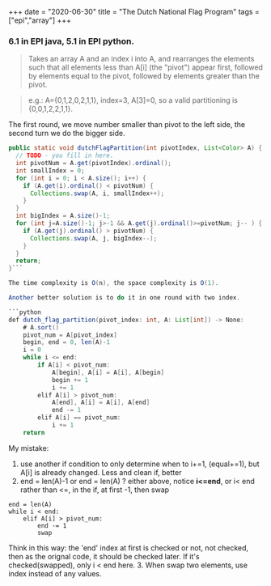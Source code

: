 +++ 
date = "2020-06-30"
title = "The Dutch National Flag Program"
tags = ["epi","array"]
+++

### 6.1 in EPI java, 5.1 in EPI python.
> Takes an array A and an index i into A, and rearranges the elements such that all elements less than A[i] (the "pivot") appear first, followed by elements equal to the pivot, followed by elements greater than the pivot.

> e.g.: A={0,1,2,0,2,1,1}, index=3, A[3]=0, so a valid partitioning is {0,0,1,2,2,1,1}.

The first round, we move number smaller than pivot to the left side, the second turn we do the bigger side.
```java
public static void dutchFlagPartition(int pivotIndex, List<Color> A) {
  // TODO - you fill in here.
  int pivotNum = A.get(pivotIndex).ordinal();
  int smallIndex = 0;
  for (int i = 0; i < A.size(); i++) {
    if (A.get(i).ordinal() < pivotNum) {
      Collections.swap(A, i, smallIndex++);
    }
  }
  int bigIndex = A.size()-1;
  for (int j=A.size()-1; j>-1 && A.get(j).ordinal()>=pivotNum; j-- ) {
    if (A.get(j).ordinal() > pivotNum) {
      Collections.swap(A, j, bigIndex--);
    }
  }
  return;
}```

The time complexity is O(n), the space complexity is O(1).

Another better solution is to do it in one round with two index.

```python
def dutch_flag_partition(pivot_index: int, A: List[int]) -> None:
    # A.sort()
    pivot_num = A[pivot_index]
    begin, end = 0, len(A)-1
    i = 0
    while i <= end:
        if A[i] < pivot_num:
            A[begin], A[i] = A[i], A[begin]
            begin += 1
            i += 1
        elif A[i] > pivot_num:
            A[end], A[i] = A[i], A[end]
            end -= 1
        elif A[i] == pivot_num:
            i += 1
    return
```

My mistake:
1. use another if condition to only determine when to i+=1, (equal+=1), but A[i] is already changed. Less and clean if, better
2. end = len(A)-1 or end = len(A) ? either above, notice __i<=end__, or
i< end rather than <=, in the if, at first -1, then swap
```
end = len(A)
while i < end:
	elif A[i] > pivot_num:
		end -= 1
		swap
```
Think in this way: the 'end' index at first is checked or not, not checked, then as the orignal code, it should be checked later. If it's checked(swapped), only i < end here.
3. When swap two elements, use index instead of any values.